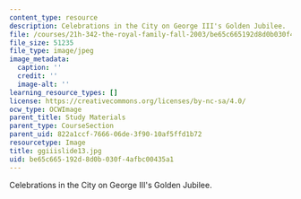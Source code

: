 ```yaml
---
content_type: resource
description: Celebrations in the City on George III's Golden Jubilee.
file: /courses/21h-342-the-royal-family-fall-2003/be65c665192d8d0b030f4afbc00435a1_ggiiislide13.jpg
file_size: 51235
file_type: image/jpeg
image_metadata:
  caption: ''
  credit: ''
  image-alt: ''
learning_resource_types: []
license: https://creativecommons.org/licenses/by-nc-sa/4.0/
ocw_type: OCWImage
parent_title: Study Materials
parent_type: CourseSection
parent_uid: 822a1ccf-7666-06de-3f90-10af5ffd1b72
resourcetype: Image
title: ggiiislide13.jpg
uid: be65c665-192d-8d0b-030f-4afbc00435a1
---
```

Celebrations in the City on George III's Golden Jubilee.